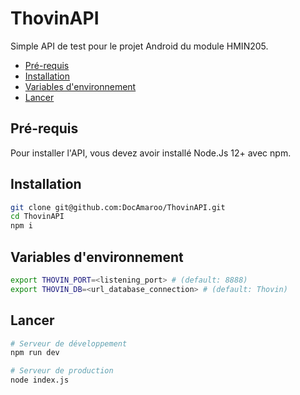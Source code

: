 # ThovinAPI
Simple API de test pour le projet Android du module HMIN205.

* [Pré-requis](#pré-requis)
* [Installation](#installation)
* [Variables d'environnement](#variables-denvironnement)
* [Lancer](#lancer)


## Pré-requis
Pour installer l'API, vous devez avoir installé Node.Js 12+ avec npm.

## Installation
```bash
git clone git@github.com:DocAmaroo/ThovinAPI.git
cd ThovinAPI
npm i
```

## Variables d'environnement
```bash
export THOVIN_PORT=<listening_port> # (default: 8888)
export THOVIN_DB=<url_database_connection> # (default: Thovin)
```

## Lancer
```bash
# Serveur de développement
npm run dev

# Serveur de production
node index.js
```
